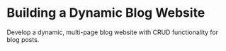 # Building a Dynamic Blog Website

Develop a dynamic, multi-page blog website with CRUD functionality for blog posts.